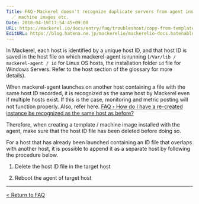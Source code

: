 ```yaml
---
Title: FAQ・Mackerel doesn't recognize duplicate servers from agent installed templates
  ／ machine images etc.
Date: 2018-04-19T17:54:45+09:00
URL: https://mackerel.io/docs/entry/faq/troubleshoot/copy-from-template
EditURL: https://blog.hatena.ne.jp/mackerelio/mackerelio-docs.hatenablog.mackerel.io/atom/entry/17391345971636492083
---
```


In Mackerel, each host is identified by a unique host ID, and that host ID is saved in the host file on which mackerel-agent is running (`/Var/lib / mackerel-agent / id` for Linux OS hosts, the installation folder `id` file for Windows Servers. Refer to the host section of the glossary for more details).

When mackerel-agent launches on another host containing a file with the same host ID recorded, it is recognized as the same host by Mackerel even if multiple hosts exist. If this is the case, monitoring and metric posting will not function properly. Also, refer here. [FAQ・How do I have a re-created instance be recognized as the same host as before?](https://mackerel.io/docs/entry/faq/spec/host-inheriting)

Therefore, when creating a template / machine image installed with the agent, make sure that the host ID file has been deleted before doing so. 

For a host that has already been launched containing an ID file that overlaps with another host, it is possible to append it as a separate host by following the procedure below.

1. Delete the host ID file in the target host

2. Reboot the agent of target host

---

[< Return to FAQ](https://mackerel.io/docs/entry/faq)
